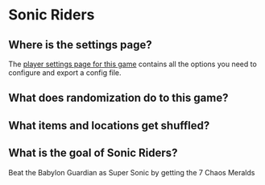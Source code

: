 # Sonic Riders

## Where is the settings page?

The [player settings page for this game](../player-settings) contains all the options you need to configure and export a
config file.

## What does randomization do to this game?


## What items and locations get shuffled?



## What is the goal of Sonic Riders?

Beat the Babylon Guardian as Super Sonic by getting the 7 Chaos Meralds
